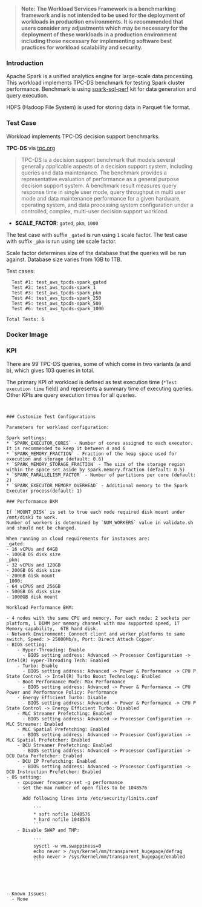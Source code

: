 >
> **Note: The Workload Services Framework is a benchmarking framework and is not intended to be used for the deployment of workloads in production environments. It is recommended that users consider any adjustments which may be necessary for the deployment of these workloads in a production environment including those necessary for implementing software best practices for workload scalability and security.**
>

### Introduction

Apache Spark is a unified analytics engine for large-scale data processing.
This workload implements TPC-DS benchmark for testing Spark cluster performance.
Benchmark is using [spark-sql-perf](https://github.com/databricks/spark-sql-perf) kit for data generation and query execution.

HDFS (Hadoop File System) is used for storing data in Parquet file format.


### Test Case

Workload implements TPC-DS decision support benchmarks.

**TPC-DS** via [tpc.org](http://www.tpc.org/tpcds)
> TPC-DS is a decision support benchmark that models several generally applicable aspects of a decision support system, including queries and data maintenance. The benchmark provides a representative evaluation of performance as a general purpose decision support system. A benchmark result measures query response time in single user mode, query throughput in multi user mode and data maintenance performance for a given hardware, operating system, and data processing system configuration under a controlled, complex, multi-user decision support workload.

- **SCALE_FACTOR**: `gated`, `pkm`, `1000`

The test case with suffix `_gated` is run using `1` scale factor.
The test case with suffix `_pkm` is run using `100` scale factor.

Scale factor determines size of the database that the queries will be run against.
Database size varies from 1GB to 1TB.

Test cases:
```
  Test #1: test_aws_tpcds-spark_gated
  Test #2: test_aws_tpcds-spark_1
  Test #3: test_aws_tpcds-spark_pkm
  Test #4: test_aws_tpcds-spark_250
  Test #5: test_aws_tpcds-spark_500
  Test #6: test_aws_tpcds-spark_1000

Total Tests: 6

```

### Docker Image


### KPI

There are 99 TPC-DS queries, some of which come in two variants (a and b), which gives 103 queries in total.

The primary KPI of workload is defined as test execution time (`*Test execution time` field) and represents a summary time of executing queries.
Other KPIs are query execution times for all queries.


```


### Customize Test Configurations

Parameters for workload configuration:

Spark settings:
* `SPARK_EXECUTOR_CORES` - Number of cores assigned to each executor. It is recommended to keep it between 4 and 6
* `SPARK_MEMORY_FRACTION` - Fraction of the heap space used for execution and storage (default: 0.6)
* `SPARK_MEMORY_STORAGE_FRACTION` - The size of the storage region within the space set aside by spark.memory.fraction (default: 0.5)
* `SPARK_PARALLELISM_FACTOR` - Number of partitions per core (default: 2)
* `SPARK_EXECUTOR_MEMORY_OVERHEAD` - Additional memory to the Spark Executor process(default: 1)

### Performance BKM

If `MOUNT_DISK` is set to true each node required disk mount under /mnt/disk1 to work.
Number of workers is determined by `NUM_WORKERS` value in validate.sh and should not be changed.

When running on cloud requirements for instances are:
_gated:
- 16 vCPUs and 64GB
- 100GB OS disk size
_pkm:
- 32 vCPUs and 128GB
- 200GB OS disk size
- 200GB disk mount
_1000:
- 64 vCPUS and 256GB
- 500GB OS disk size
- 1000GB disk mount

Workload Performance BKM:

- 4 nodes with the same CPU and memory. For each node: 2 sockets per platform, 1 DIMM per memory channel with max supported speed, 1T Memory capability,  6TB hard disk.
- Network Environment: Connect client and worker platforms to same switch, Speed: > 25000Mb/s, Port: Direct Attach Copper.
- BIOS setting:
    - Hyper-Threading: Enable
      - BIOS setting address: Advanced -> Processor Configuration -> Intel(R) Hyper-Threading Tech: Enabled
    - Turbo: Enable
      - BIOS setting address: Advanced -> Power & Performance -> CPU P State Control -> Intel(R) Turbo Boost Technology: Enabled
    - Boot Performance Mode: Max Performance
      - BIOS setting address: Advanced -> Power & Performance -> CPU Power and Performance Policy: Performance
    - Energy Efficient Turbo: Disable
      - BIOS setting address: Advanced -> Power & Performance -> CPU P State Control -> Energy Efficient Turbo: Disabled
    - MLC Streamer Prefetching: Enabled
      - BIOS setting address: Advanced -> Processor Configuration -> MLC Streamer: Enabled
    - MLC Spatial Prefetching: Enabled
      - BIOS setting address: Advanced -> Processor Configuration -> MLC Spatial Prefetcher: Enabled
    - DCU Streamer Prefetching: Enabled
      - BIOS setting address: Advanced -> Processor Configuration -> DCU Data Perfetcher: Enabled
    - DCU IP Prefetching: Enabled
      - BIOS setting address: Advanced -> Processor Configuration -> DCU Instruction Prefetcher: Enabled
- OS setting:
    - cpupower frequency-set -g performance
    - set the max number of open files to be 1048576

      Add following lines into /etc/security/limits.conf

          ```
          * soft nofile 1048576
          * hard nofile 1048576
          ```
    - Disable SWAP and THP:

          ```
          sysctl -w vm.swappiness=0
          echo never > /sys/kernel/mm/transparent_hugepage/defrag
          echo never > /sys/kernel/mm/transparent_hugepage/enabled
          ```





- Known Issues:
  - None
